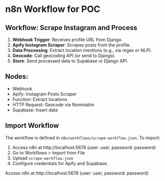 # n8n Workflow for POC

## Workflow: Scrape Instagram and Process

1. **Webhook Trigger**: Receives profile URL from Django.
2. **Apify Instagram Scraper**: Scrapes posts from the profile.
3. **Data Processing**: Extract location mentions (e.g., via regex or NLP).
4. **Geocode**: Call geocoding API (or send to Django).
5. **Store**: Send processed data to Supabase or Django API.

## Nodes:
- Webhook
- Apify: Instagram Posts Scraper
- Function: Extract locations
- HTTP Request: Geocode via Nominatim
- Supabase: Insert data

## Import Workflow
The workflow is defined in `n8n/workflows/scrape-workflow.json`. To import:
1. Access n8n at http://localhost:5678 (user: user, password: password)
2. Go to Workflows > Import from File
3. Upload `scrape-workflow.json`
4. Configure credentials for Apify and Supabase.

Access n8n at http://localhost:5678 (user: user, password: password)